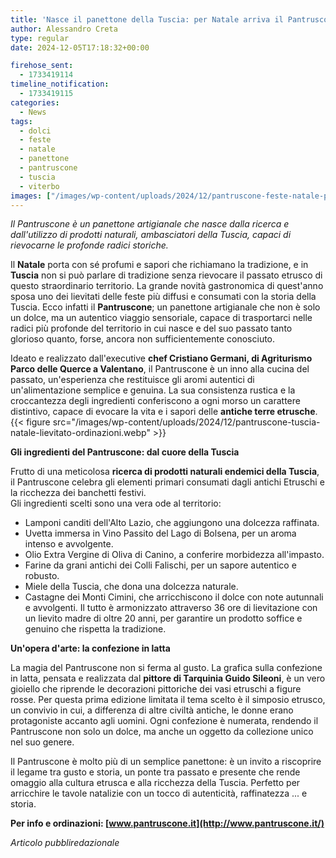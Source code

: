 ```yaml
---
title: 'Nasce il panettone della Tuscia: per Natale arriva il Pantruscone'
author: Alessandro Creta
type: regular
date: 2024-12-05T17:18:32+00:00

firehose_sent:
  - 1733419114
timeline_notification:
  - 1733419115
categories:
  - News
tags:
  - dolci
  - feste
  - natale
  - panettone
  - pantruscone
  - tuscia
  - viterbo
images: ["/images/wp-content/uploads/2024/12/pantruscone-feste-natale-panettone-gourmet-tuscia.webp"]
---
```

_Il Pantruscone è un panettone artigianale che nasce dalla ricerca e dall'utilizzo di prodotti naturali, ambasciatori della Tuscia, capaci di rievocarne le profonde radici storiche._

Il **Natale** porta con sé profumi e sapori che richiamano la tradizione, e in **Tuscia** non si può parlare di tradizione senza rievocare il passato etrusco di questo straordinario territorio. La grande novità gastronomica di quest'anno sposa uno dei lievitati delle feste più diffusi e consumati con la storia della Tuscia. Ecco infatti il **Pantruscone**; un panettone artigianale che non è solo un dolce, ma un autentico viaggio sensoriale, capace di trasportarci nelle radici più profonde del territorio in cui nasce e del suo passato tanto glorioso quanto, forse, ancora non sufficientemente conosciuto.  
  
Ideato e realizzato dall'executive **chef Cristiano Germani, di Agriturismo Parco delle Querce a Valentano**, il Pantruscone è un inno alla cucina del passato, un'esperienza che restituisce gli aromi autentici di un'alimentazione semplice e genuina. La sua consistenza rustica e la croccantezza degli ingredienti conferiscono a ogni morso un carattere distintivo, capace di evocare la vita e i sapori delle **antiche terre etrusche**.
{{< figure src="/images/wp-content/uploads/2024/12/pantruscone-tuscia-natale-lievitato-ordinazioni.webp" >}}
 

**Gli ingredienti del Pantruscone: dal cuore della Tuscia**

Frutto di una meticolosa **ricerca di prodotti naturali endemici della Tuscia**, il Pantruscone celebra gli elementi primari consumati dagli antichi Etruschi e la ricchezza dei banchetti festivi.  
Gli ingredienti scelti sono una vera ode al territorio:

- Lamponi canditi dell'Alto Lazio, che aggiungono una dolcezza raffinata.
- Uvetta immersa in Vino Passito del Lago di Bolsena, per un aroma intenso e avvolgente.
- Olio Extra Vergine di Oliva di Canino, a conferire morbidezza all'impasto.
- Farine da grani antichi dei Colli Falischi, per un sapore autentico e robusto.
- Miele della Tuscia, che dona una dolcezza naturale.
- Castagne dei Monti Cimini, che arricchiscono il dolce con note autunnali e avvolgenti. Il tutto è armonizzato attraverso 36 ore di lievitazione con un lievito madre di oltre 20 anni, per garantire un prodotto soffice e genuino che rispetta la tradizione.

**Un'opera d'arte: la confezione in latta**

La magia del Pantruscone non si ferma al gusto. La grafica sulla confezione in latta, pensata e realizzata dal **pittore di Tarquinia Guido Sileoni**, è un vero gioiello che riprende le decorazioni pittoriche dei vasi etruschi a figure rosse. Per questa prima edizione limitata il tema scelto è il simposio etrusco, un convivio in cui, a differenza di altre civiltà antiche, le donne erano protagoniste accanto agli uomini. Ogni confezione è numerata, rendendo il Pantruscone non solo un dolce, ma anche un oggetto da collezione unico nel suo genere.  
  
Il Pantruscone è molto più di un semplice panettone: è un invito a riscoprire il legame tra gusto e storia, un ponte tra passato e presente che rende omaggio alla cultura etrusca e alla ricchezza della Tuscia. Perfetto per arricchire le tavole natalizie con un tocco di autenticità, raffinatezza ... e storia.

**Per info e ordinazioni: [www.pantruscone.it](http://www.pantruscone.it/)**

_Articolo pubbliredazionale_